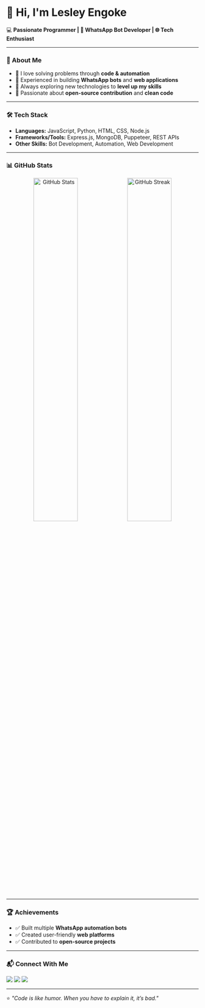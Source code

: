 # 👋 Hi, I'm Lesley Engoke

💻 **Passionate Programmer | 🤖 WhatsApp Bot Developer | 🌐 Tech Enthusiast**

---

### 🚀 About Me
- 🔹 I love solving problems through **code & automation**  
- 🔹 Experienced in building **WhatsApp bots** and **web applications**  
- 🔹 Always exploring new technologies to **level up my skills**  
- 🔹 Passionate about **open-source contribution** and **clean code**  

---

### 🛠️ Tech Stack
- **Languages:** JavaScript, Python, HTML, CSS, Node.js  
- **Frameworks/Tools:** Express.js, MongoDB, Puppeteer, REST APIs  
- **Other Skills:** Bot Development, Automation, Web Development  

---

### 📊 GitHub Stats
<p align="center">
  <img src="https://github-readme-stats.vercel.app/api?username=Lesley1373&show_icons=true&theme=tokyonight" alt="GitHub Stats" width="48%"/>
  <img src="https://github-readme-streak-stats.herokuapp.com/?user=Lesley1373&theme=tokyonight" alt="GitHub Streak" width="48%"/>
</p>

---

### 🏆 Achievements
- ✅ Built multiple **WhatsApp automation bots**  
- ✅ Created user-friendly **web platforms**  
- ✅ Contributed to **open-source projects**  

---

### 📬 Connect With Me
<p align="left">
  <a href="https://wa.me/254707745426"><img src="https://img.shields.io/badge/WhatsApp-25D366?style=for-the-badge&logo=whatsapp&logoColor=white"/></a>
  <a href="https://github.com/Lesley1373"><img src="https://img.shields.io/badge/GitHub-100000?style=for-the-badge&logo=github&logoColor=white"/></a>
  <a href="https://linkedin.com/in/YOUR_LINKEDIN"><img src="https://img.shields.io/badge/LinkedIn-0077B5?style=for-the-badge&logo=linkedin&logoColor=white"/></a>
</p>

---

⭐️ *"Code is like humor. When you have to explain it, it’s bad."*
